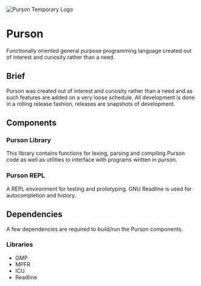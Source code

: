 ![Purson Temporary 
Logo](https://image.ibb.co/ng9iGo/purson_Lion_Red_Very_Small.png)

# Purson
Functionally oriented general purpose programming language created out of 
interest and curiosity rather than a need.

## Brief
Purson was created out of interest and curiosity rather than a need and as such 
features are added on a very loose schedule. All development is done in a 
rolling release fashion, releases are snapshots of development.

## Components

### Purson Library
This library contains functions for lexing, parsing and compiling Purson code as well as utilities to interface with programs written in purson.

### Purson REPL
A REPL environment for testing and prototyping. GNU Readline is used for 
autocompletion and history.

## Dependencies

A few dependencies are required to build/run the Purson components.

### Libraries

* GMP
* MPFR
* ICU
* Readline
